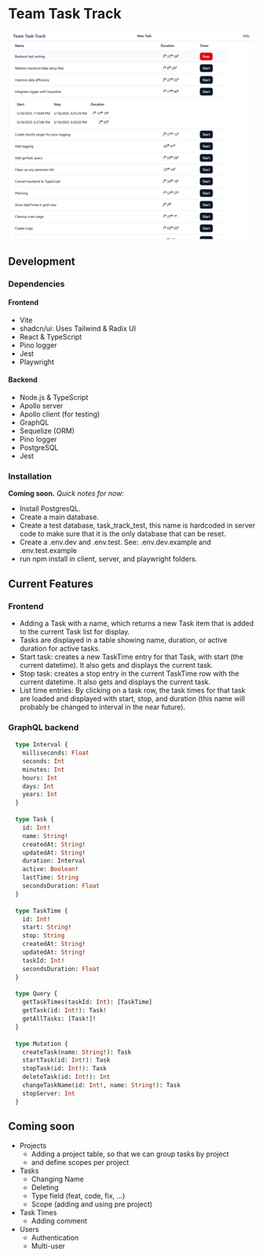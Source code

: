 # Team Task Track

![screen](screen.png)

## Development

### Dependencies

#### Frontend

- Vite
- shadcn/ui: Uses Tailwind & Radix UI
- React & TypeScript
- Pino logger
- Jest
- Playwright

#### Backend

- Node.js & TypeScript
- Apollo server
- Apollo client (for testing)
- GraphQL
- Sequelize (ORM)
- Pino logger
- PostgreSQL
- Jest

### Installation

**Coming soon.**
_Quick notes for now:_

- Install PostgresQL.
- Create a main database.
- Create a test database, task_track_test, this name is hardcoded in server code to make sure that it is the only database that can be reset.
- Create a .env.dev and .env.test. See: .env.dev.example and .env.test.example
- run npm install in client, server, and playwright folders.

## Current Features

### Frontend

- Adding a Task with a name, which returns a new Task item that is added to the current Task list for display.
- Tasks are displayed in a table showing name, duration, or active duration for active tasks.
- Start task: creates a new TaskTime entry for that Task, with start (the current datetime). It also gets and displays the current task.
- Stop task: creates a stop entry in the current TaskTime row with the current datetime. It also gets and displays the current task.
- List time entries: By clicking on a task row, the task times for that task are loaded and displayed with start, stop, and duration (this name will probably be changed to interval in the near future).

### GraphQL backend

```GraphQL
  type Interval {
    milliseconds: Float
    seconds: Int
    minutes: Int
    hours: Int
    days: Int
    years: Int
  }

  type Task {
    id: Int!
    name: String!
    createdAt: String!
    updatedAt: String!
    duration: Interval
    active: Boolean!
    lastTime: String
    secondsDuration: Float
  }

  type TaskTime {
    id: Int!
    start: String!
    stop: String
    createdAt: String!
    updatedAt: String!
    taskId: Int!
    secondsDuration: Float
  }

  type Query {
    getTaskTimes(taskId: Int): [TaskTime]
    getTask(id: Int!): Task!
    getAllTasks: [Task!]!
  }

  type Mutation {
    createTask(name: String!): Task
    startTask(id: Int!): Task
    stopTask(id: Int!): Task
    deleteTask(id: Int!): Int
    changeTaskName(id: Int!, name: String!): Task
    stopServer: Int
  }
```

## Coming soon

- Projects
  - Adding a project table, so that we can group tasks by project
  - and define scopes per project
- Tasks
  - Changing Name
  - Deleting
  - Type field (feat, code, fix, ...)
  - Scope (adding and using pre project)
- Task Times
  - Adding comment
- Users
  - Authentication
  - Multi-user
